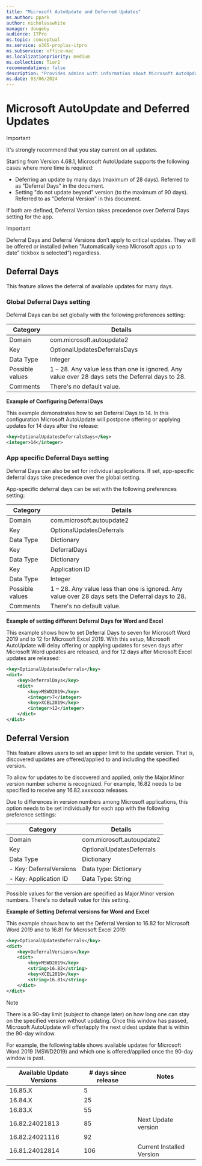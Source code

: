 ```yaml
---
title: "Microsoft AutoUpdate and Deferred Updates"
ms.author: ppark
author: nicholasswhite
manager: dougeby
audience: ITPro
ms.topic: conceptual
ms.service: o365-proplus-itpro
ms.subservice: office-mac
ms.localizationpriority: medium
ms.collection: Tier2
recommendations: false
description: "Provides admins with information about Microsoft AutoUpdate's deferred updates feature, including how to set deferral days and versions for individual applications."
ms.date: 03/06/2024
---
```


# Microsoft AutoUpdate and Deferred Updates

> [!IMPORTANT]
> It's strongly recommend that you stay current on all updates.

Starting from Version 4.68.1, Microsoft AutoUpdate supports the following cases where more time is required:
- Deferring an update by many days (maximum of 28 days). Referred to as "Deferral Days" in the document.
- Setting "do not update beyond" version (to the maximum of 90 days). Referred to as "Deferral Version" in this document.

If both are defined, Deferral Version takes precedence over Deferral Days setting for the app.

> [!IMPORTANT]
> Deferral Days and Deferral Versions don’t apply to critical updates. They will be offered or installed (when "Automatically keep Microsoft apps up to date" tickbox is selected") regardless.

## Deferral Days

This feature allows the deferral of available updates for many days.

### Global Deferral Days setting

Deferral Days can be set globally with the following preferences setting:

| Category | Details |
| -------- | ------- |
| Domain   | com.microsoft.autoupdate2 |
| Key      | OptionalUpdatesDeferralsDays |
| Data Type| Integer |
| Possible values | 1 – 28. Any value less than one is ignored. Any value over 28 days sets the Deferral days to 28. |
| Comments | There's no default value. |

**Example of Configuring Deferral Days**

This example demonstrates how to set Deferral Days to 14. In this configuration Microsoft AutoUpdate will postpone offering or applying updates for 14 days after the release:

```xml
<key>OptionalUpdatesDeferralsDays</key>
<integer>14</integer>
```

### App specific Deferral Days setting

Deferral Days can also be set for individual applications. If set, app-specific deferral days take precedence over the global setting.

App-specific deferral days can be set with the following preferences setting:

| Category        | Details                    |
|-----------------|----------------------------|
| Domain          | com.microsoft.autoupdate2  |
| Key             | OptionalUpdatesDeferrals   |
| Data Type       | Dictionary                 |
| Key             | DeferralDays               |
| Data Type       | Dictionary                 |
| Key             | Application ID             |
| Data Type       | Integer                    |
| Possible values | 1 – 28. Any value less than one is ignored. Any value over 28 days sets the Deferral days to 28.                       |
| Comments        | There's no default value.  |

**Example of setting different Deferral Days for Word and Excel**

This example shows how to set Deferral Days to seven for Microsoft Word 2019 and to 12 for Microsoft Excel 2019. With this setup, Microsoft AutoUpdate will delay offering or applying updates for seven days after Microsoft Word updates are released, and for 12 days after Microsoft Excel updates are released:

```xml
<key>OptionalUpdatesDeferrals</key>
<dict>
    <key>DeferralDays</key>
    <dict>
        <key>MSWD2019</key>
        <integer>7</integer>
        <key>XCEL2019</key>
        <integer>12</integer>
    </dict>
</dict>
```

## Deferral Version

This feature allows users to set an upper limit to the update version. That is, discovered updates are offered/applied to and including the specified version.

To allow for updates to be discovered and applied, only the Major.Minor version number scheme is recognized. For example, 16.82 needs to be specified to receive any 16.82.xxxxxxxx releases.

Due to differences in version numbers among Microsoft applications, this option needs to be set individually for each app with the following preference settings:

| Category                | Details                   |
| ------------------------|---------------------------|
| Domain                  | com.microsoft.autoupdate2 |
| Key                     | OptionalUpdatesDeferrals  |
| Data Type               | Dictionary                |
| - Key: DeferralVersions | Data type: Dictionary   |
| - Key: Application ID   | Data Type: String       |

Possible values for the version are specified as Major.Minor version numbers. There's no default value for this setting.

**Example of Setting Deferral versions for Word and Excel**

This example shows how to set the Deferral Version to 16.82 for Microsoft Word 2019 and to 16.81 for Microsoft Excel 2019:

```xml
<key>OptionalUpdatesDeferrals</key>
<dict>
    <key>DeferralVersions</key>
    <dict>
        <key>MSWD2019</key>
        <string>16.82</string>
        <key>XCEL2019</key>
        <string>16.81</string>
    </dict>
</dict>
```

> [!NOTE]
> There is a 90-day limit (subject to change later) on how long one can stay on the specified version without updating. Once this window has passed, Microsoft AutoUpdate will offer/apply the next oldest update that is within the 90-day window.

For example, the following table shows available updates for Microsoft Word 2019 (MSWD2019) and which one is offered/applied once the 90-day window is past.

| Available Update Versions | # days since release | Notes                        |
|---------------------------|----------------------|------------------------------|
| 16.85.X                   | 5                    |                              |
| 16.84.X                   | 25                   |                              |
| 16.83.X                   | 55                   |                              |
| 16.82.24021813            | 85                   | Next Update version          |
| 16.82.24021116            | 92                   |                              |
| 16.81.24012814            | 106                  | Current Installed Version    |
